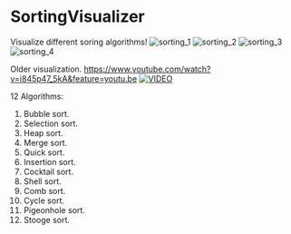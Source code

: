 
# SortingVisualizer
Visualize different soring algorithms!
![sorting_1](https://user-images.githubusercontent.com/60555651/116021604-d10bce00-a648-11eb-8a5d-e87336f8879f.PNG)
![sorting_2](https://user-images.githubusercontent.com/60555651/116021653-e7198e80-a648-11eb-9e6a-82261015dd04.PNG)
![sorting_3](https://user-images.githubusercontent.com/60555651/116021654-e7198e80-a648-11eb-9010-78759c2428fd.PNG)
![sorting_4](https://user-images.githubusercontent.com/60555651/116021657-e8e35200-a648-11eb-935c-a6f2e217ea48.PNG)


Older visualization.
https://www.youtube.com/watch?v=i845p47_5kA&feature=youtu.be
[![VIDEO](https://user-images.githubusercontent.com/60555651/88487454-8eb44400-cf85-11ea-87e5-462f930cf6e4.PNG)](https://www.youtube.com/watch?v=i845p47_5kA&feature=youtu.be)

12 Algorithms:
1. Bubble sort.
2. Selection sort.
3. Heap sort.
4. Merge sort.
5. Quick sort.
6. Insertion sort.
7. Cocktail sort.
8. Shell sort.
9. Comb sort.
10. Cycle sort.
11. Pigeonhole sort.
12. Stooge sort.
